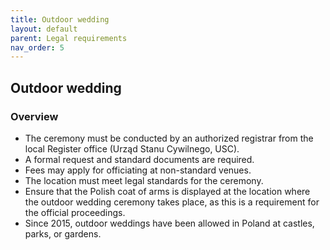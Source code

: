 ```yaml
---
title: Outdoor wedding
layout: default
parent: Legal requirements
nav_order: 5
---
```

## Outdoor wedding

### Overview

- The ceremony must be conducted by an authorized registrar from the local Register office (Urząd Stanu Cywilnego, USC).  
- A formal request and standard documents are required.  
- Fees may apply for officiating at non-standard venues.  
- The location must meet legal standards for the ceremony.  
- Ensure that the Polish coat of arms is displayed at the location where the outdoor wedding ceremony takes place, as this is a requirement for the official proceedings.  
- Since 2015, outdoor weddings have been allowed in Poland at castles, parks, or gardens.